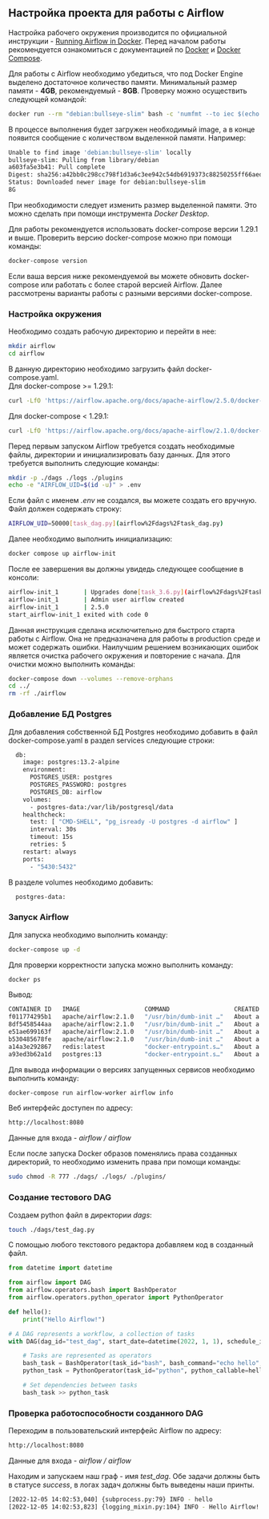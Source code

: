 ## Настройка проекта для работы с Airflow
Настройка рабочего окружения производится по официальной инструкции - [Running Airflow in Docker](https://airflow.apache.org/docs/apache-airflow/stable/howto/docker-compose/index.html). Перед началом работы рекомендуется ознакомиться с документацией по [Docker](https://docs.docker.com/get-started/) и [Docker Compose](https://docs.docker.com/get-started/08_using_compose/).

Для работы с Airflow необходимо убедиться, что под Docker Engine выделено достаточное количество памяти. Минимальный размер памяти - **4GB**, рекомендуемый - **8GB**. Проверку можно осуществить следующей командой:
``` bash
docker run --rm "debian:bullseye-slim" bash -c 'numfmt --to iec $(echo $(($(getconf _PHYS_PAGES) * $(getconf PAGE_SIZE))))'
```
В процессе выполнения будет загружен необходимый image, а в конце появится сообщение с количеством выделенной памяти. Например: 
``` bash
Unable to find image 'debian:bullseye-slim' locally
bullseye-slim: Pulling from library/debian
a603fa5e3b41: Pull complete 
Digest: sha256:a42bb0c298cc798f1d3a6c3ee942c54db6919373c88250255ff66aed2fdb7e41
Status: Downloaded newer image for debian:bullseye-slim
8G
```

При необходимости следует изменить размер выделенной памяти. Это можно сделать при помощи инструмента *Docker Desktop*.

Для работы рекомендуется использовать docker-compose версии 1.29.1 и выше. Проверить версию docker-compose можно при помощи команды:
``` bash
docker-compose version
```

Если ваша версия ниже рекомендуемой вы можете обновить docker-compose или работать с более старой версией Airflow. Далее рассмотрены варианты работы с разными версиями docker-compose.

### Настройка окружения

Необходимо создать рабочую директорию и перейти в нее:
``` bash
mkdir airflow
cd airflow
```

В данную директорию необходимо загрузить файл docker-compose.yaml.\
Для docker-compose >= 1.29.1:
``` bash
curl -LfO 'https://airflow.apache.org/docs/apache-airflow/2.5.0/docker-compose.yaml'
```
Для docker-compose < 1.29.1:
``` bash
curl -LfO 'https://airflow.apache.org/docs/apache-airflow/2.1.0/docker-compose.yaml'
```

Перед первым запуском Airflow требуется создать необходимые файлы, директории и инициализировать базу данных. Для этого требуется выполнить следующие команды:
``` bash
mkdir -p ./dags ./logs ./plugins
echo -e "AIRFLOW_UID=$(id -u)" > .env
```
Если файл с именем *.env* не создался, вы можете создать его вручную. Файл должен содержать строку:
``` bash
AIRFLOW_UID=50000[task_dag.py](airflow%2Fdags%2Ftask_dag.py)
```

Далее необходимо выполнить инициализацию:
``` bash
docker compose up airflow-init
```

После ее завершения вы должны увидедь следующее сообщение в консоли:
``` bash
airflow-init_1       | Upgrades done[task_3.6.py](airflow%2Fdags%2Ftask_3.6.py)
airflow-init_1       | Admin user airflow created
airflow-init_1       | 2.5.0
start_airflow-init_1 exited with code 0
```

Данная инструкция сделана исключительно для быстрого старта работы с Airflow. Она не предназначена для работы в production среде и может содержать ошибки. Наилучшим решением возникающих ошибок является очистка рабочего окружения и повторение с начала. Для очистки можно выполнить команды:
``` bash
docker-compose down --volumes --remove-orphans
cd ../
rm -rf ./airflow
```

### Добавление БД Postgres
Для добавления собственной БД Postgres необходимо добавить в файл docker-compose.yaml в раздел services следующие строки:
``` bash
  db:
    image: postgres:13.2-alpine
    environment:
      POSTGRES_USER: postgres
      POSTGRES_PASSWORD: postgres
      POSTGRES_DB: airflow
    volumes:
      - postgres-data:/var/lib/postgresql/data
    healthcheck:
      test: [ "CMD-SHELL", "pg_isready -U postgres -d airflow" ]
      interval: 30s
      timeout: 15s
      retries: 5
    restart: always
    ports:
      - "5430:5432"
```
В разделе volumes необходимо добавить:
``` bash
  postgres-data:
```

### Запуск Airflow
Для запуска необходимо выполнить команду:
``` bash
docker-compose up -d
```

Для проверки корректности запуска можно выполнить команду:
``` bash
docker ps
```
Вывод:
``` bash
CONTAINER ID   IMAGE                  COMMAND                  CREATED              STATUS                        PORTS                                                 NAMES
f011774295b1   apache/airflow:2.1.0   "/usr/bin/dumb-init …"   About a minute ago   Up About a minute (healthy)   8080/tcp                                              airflow_airflow-worker_1
8df5458544aa   apache/airflow:2.1.0   "/usr/bin/dumb-init …"   About a minute ago   Up About a minute (healthy)   0.0.0.0:5555->5555/tcp, :::5555->5555/tcp, 8080/tcp   airflow_flower_1
e51ae699163f   apache/airflow:2.1.0   "/usr/bin/dumb-init …"   About a minute ago   Up About a minute (healthy)   8080/tcp                                              airflow_airflow-scheduler_1
b530485678fe   apache/airflow:2.1.0   "/usr/bin/dumb-init …"   About a minute ago   Up About a minute (healthy)   0.0.0.0:8080->8080/tcp, :::8080->8080/tcp             airflow_airflow-webserver_1
a14a3e292867   redis:latest           "docker-entrypoint.s…"   About a minute ago   Up About a minute (healthy)   0.0.0.0:6379->6379/tcp, :::6379->6379/tcp             airflow_redis_1
a93ed3b62a1d   postgres:13            "docker-entrypoint.s…"   About a minute ago   Up About a minute (healthy)   5432/tcp                                              airflow_postgres_1
```

Для вывода информации о версиях запущенных сервисов необходимо выполнить команду:
``` bash
docker-compose run airflow-worker airflow info
```

Веб интерфейс доступен по адресу:
``` bash
http://localhost:8080
```
Данные для входа - *airflow / airflow*

Если после запуска Docker образов поменялись права созданных директорий, то необходимо изменить права при помощи команды:
``` bash
sudo chmod -R 777 ./dags/ ./logs/ ./plugins/
```

### Создание тестового DAG

Создаем python файл в директории *dags*:
``` bash
touch ./dags/test_dag.py
```

С помощью любого текстового редактора добавляем код в созданный файл.
``` python
from datetime import datetime

from airflow import DAG
from airflow.operators.bash import BashOperator
from airflow.operators.python_operator import PythonOperator

def hello():
    print("Hello Airflow!")

# A DAG represents a workflow, a collection of tasks
with DAG(dag_id="test_dag", start_date=datetime(2022, 1, 1), schedule_interval="0 0 * * *") as dag:

    # Tasks are represented as operators
    bash_task = BashOperator(task_id="bash", bash_command="echo hello", do_xcom_push=False)
    python_task = PythonOperator(task_id="python", python_callable=hello, do_xcom_push=False)

    # Set dependencies between tasks
    bash_task >> python_task
```

### Проверка работоспособности созданного DAG

Переходим в пользовательский интерфейс Airflow по адресу:
``` bash
http://localhost:8080
```
Данные для входа - *airflow / airflow*

Находим и запускаем наш граф - имя *test_dag*. Обе задачи должны быть в статусе *success*, в логах задач должны быть выведены наши принты.
``` bash
[2022-12-05 14:02:53,040] {subprocess.py:79} INFO - hello
[2022-12-05 14:02:53,823] {logging_mixin.py:104} INFO - Hello Airflow!
```
